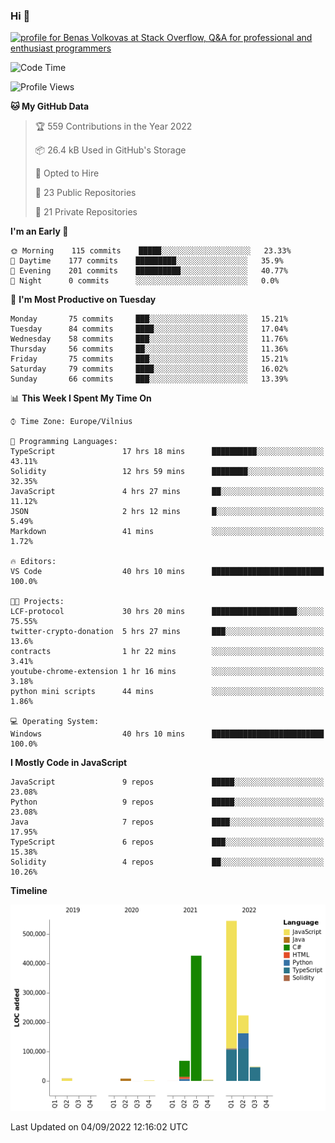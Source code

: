 ### Hi 👋
<a href="https://stackoverflow.com/users/14954249/benas-volkovas"><img src="https://stackoverflow.com/users/flair/14954249.png?theme=dark" width="208" height="58" alt="profile for Benas Volkovas at Stack Overflow, Q&amp;A for professional and enthusiast programmers" title="profile for Benas Volkovas at Stack Overflow, Q&amp;A for professional and enthusiast programmers"></a>

<!--START_SECTION:waka-->
![Code Time](http://img.shields.io/badge/Code%20Time-896%20hrs%2020%20mins-blue)

![Profile Views](http://img.shields.io/badge/Profile%20Views-25-blue)

**🐱 My GitHub Data** 

> 🏆 559 Contributions in the Year 2022
 > 
> 📦 26.4 kB Used in GitHub's Storage 
 > 
> 💼 Opted to Hire
 > 
> 📜 23 Public Repositories 
 > 
> 🔑 21 Private Repositories  
 > 
**I'm an Early 🐤** 

```text
🌞 Morning    115 commits    █████░░░░░░░░░░░░░░░░░░░░   23.33% 
🌆 Daytime    177 commits    █████████░░░░░░░░░░░░░░░░   35.9% 
🌃 Evening    201 commits    ██████████░░░░░░░░░░░░░░░   40.77% 
🌙 Night      0 commits      ░░░░░░░░░░░░░░░░░░░░░░░░░   0.0%

```
📅 **I'm Most Productive on Tuesday** 

```text
Monday       75 commits     ███░░░░░░░░░░░░░░░░░░░░░░   15.21% 
Tuesday      84 commits     ████░░░░░░░░░░░░░░░░░░░░░   17.04% 
Wednesday    58 commits     ███░░░░░░░░░░░░░░░░░░░░░░   11.76% 
Thursday     56 commits     ██░░░░░░░░░░░░░░░░░░░░░░░   11.36% 
Friday       75 commits     ███░░░░░░░░░░░░░░░░░░░░░░   15.21% 
Saturday     79 commits     ████░░░░░░░░░░░░░░░░░░░░░   16.02% 
Sunday       66 commits     ███░░░░░░░░░░░░░░░░░░░░░░   13.39%

```


📊 **This Week I Spent My Time On** 

```text
⌚︎ Time Zone: Europe/Vilnius

💬 Programming Languages: 
TypeScript               17 hrs 18 mins      ██████████░░░░░░░░░░░░░░░   43.11% 
Solidity                 12 hrs 59 mins      ████████░░░░░░░░░░░░░░░░░   32.35% 
JavaScript               4 hrs 27 mins       ██░░░░░░░░░░░░░░░░░░░░░░░   11.12% 
JSON                     2 hrs 12 mins       █░░░░░░░░░░░░░░░░░░░░░░░░   5.49% 
Markdown                 41 mins             ░░░░░░░░░░░░░░░░░░░░░░░░░   1.72%

🔥 Editors: 
VS Code                  40 hrs 10 mins      █████████████████████████   100.0%

🐱‍💻 Projects: 
LCF-protocol             30 hrs 20 mins      ███████████████████░░░░░░   75.55% 
twitter-crypto-donation  5 hrs 27 mins       ███░░░░░░░░░░░░░░░░░░░░░░   13.6% 
contracts                1 hr 22 mins        ░░░░░░░░░░░░░░░░░░░░░░░░░   3.41% 
youtube-chrome-extension 1 hr 16 mins        ░░░░░░░░░░░░░░░░░░░░░░░░░   3.18% 
python mini scripts      44 mins             ░░░░░░░░░░░░░░░░░░░░░░░░░   1.86%

💻 Operating System: 
Windows                  40 hrs 10 mins      █████████████████████████   100.0%

```

**I Mostly Code in JavaScript** 

```text
JavaScript               9 repos             █████░░░░░░░░░░░░░░░░░░░░   23.08% 
Python                   9 repos             █████░░░░░░░░░░░░░░░░░░░░   23.08% 
Java                     7 repos             ████░░░░░░░░░░░░░░░░░░░░░   17.95% 
TypeScript               6 repos             ███░░░░░░░░░░░░░░░░░░░░░░   15.38% 
Solidity                 4 repos             ██░░░░░░░░░░░░░░░░░░░░░░░   10.26%

```


**Timeline**

![Chart not found](https://raw.githubusercontent.com/BenasVolkovas/BenasVolkovas/main/charts/bar_graph.png) 


 Last Updated on 04/09/2022 12:16:02 UTC
<!--END_SECTION:waka-->

